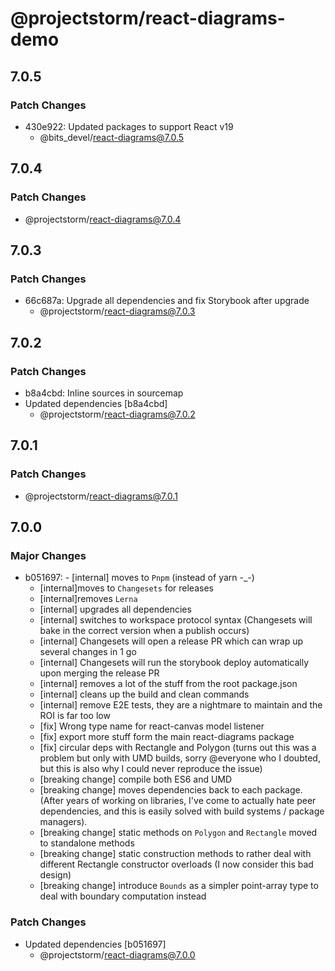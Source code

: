 # @projectstorm/react-diagrams-demo

## 7.0.5

### Patch Changes

- 430e922: Updated packages to support React v19
  - @bits_devel/react-diagrams@7.0.5

## 7.0.4

### Patch Changes

- @projectstorm/react-diagrams@7.0.4

## 7.0.3

### Patch Changes

- 66c687a: Upgrade all dependencies and fix Storybook after upgrade
  - @projectstorm/react-diagrams@7.0.3

## 7.0.2

### Patch Changes

- b8a4cbd: Inline sources in sourcemap
- Updated dependencies [b8a4cbd]
  - @projectstorm/react-diagrams@7.0.2

## 7.0.1

### Patch Changes

- @projectstorm/react-diagrams@7.0.1

## 7.0.0

### Major Changes

- b051697: - [internal] moves to `Pnpm` (instead of yarn -\_-)
  - [internal]moves to `Changesets` for releases
  - [internal]removes `Lerna`
  - [internal] upgrades all dependencies
  - [internal] switches to workspace protocol syntax (Changesets will bake in the correct version when a publish occurs)
  - [internal] Changesets will open a release PR which can wrap up several changes in 1 go
  - [internal] Changesets will run the storybook deploy automatically upon merging the release PR
  - [internal] removes a lot of the stuff from the root package.json
  - [internal] cleans up the build and clean commands
  - [internal] remove E2E tests, they are a nightmare to maintain and the ROI is far too low
  - [fix] Wrong type name for react-canvas model listener
  - [fix] export more stuff form the main react-diagrams package
  - [fix] circular deps with Rectangle and Polygon (turns out this was a problem but only with UMD builds, sorry @everyone who I doubted, but this is also why I could never reproduce the issue)
  - [breaking change] compile both ES6 and UMD
  - [breaking change] moves dependencies back to each package. (After years of working on libraries, I've come to actually hate peer dependencies, and this is easily solved with build systems / package managers).
  - [breaking change] static methods on `Polygon` and `Rectangle` moved to standalone methods
  - [breaking change] static construction methods to rather deal with different Rectangle constructor overloads (I now consider this bad design)
  - [breaking change] introduce `Bounds` as a simpler point-array type to deal with boundary computation instead

### Patch Changes

- Updated dependencies [b051697]
  - @projectstorm/react-diagrams@7.0.0
